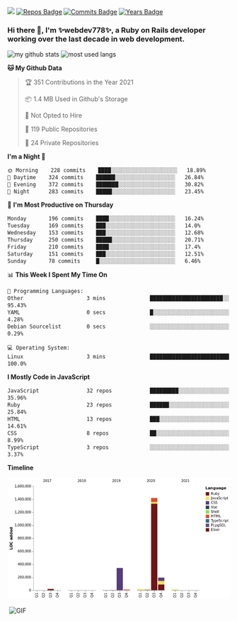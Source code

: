 ![](https://visitor-badge.glitch.me/badge?page_id=webdev778.webdev778)
[![Repos Badge](https://badges.pufler.dev/repos/webdev778)](https://badges.pufler.dev)
[![Commits Badge](https://badges.pufler.dev/commits/monthly/webdev778)](https://badges.pufler.dev)
[![Years Badge](https://badges.pufler.dev/years/webdev778)](https://badges.pufler.dev)
### Hi there 👋, I'm ✨webdev778✨, a Ruby on Rails developer working over the last decade in web development.


![my github stats](https://github-readme-stats.vercel.app/api?username=webdev778&show_icons=true&theme=tokyonight&line_height=27)
![most used langs](https://github-readme-stats.vercel.app/api/top-langs/?username=webdev778&hide=css,html&theme=tokyonight)

<!--START_SECTION:waka-->
**🐱 My Github Data** 

> 🏆 351 Contributions in the Year 2021
 > 
> 📦 1.4 MB Used in Github's Storage 
 > 
> 🚫 Not Opted to Hire
 > 
> 📜 119 Public Repositories 
 > 
> 🔑 24 Private Repositories  
 > 
**I'm a Night 🦉** 

```text
🌞 Morning    228 commits    ████░░░░░░░░░░░░░░░░░░░░░   18.89% 
🌆 Daytime    324 commits    ██████░░░░░░░░░░░░░░░░░░░   26.84% 
🌃 Evening    372 commits    ███████░░░░░░░░░░░░░░░░░░   30.82% 
🌙 Night      283 commits    █████░░░░░░░░░░░░░░░░░░░░   23.45%

```
📅 **I'm Most Productive on Thursday** 

```text
Monday       196 commits    ████░░░░░░░░░░░░░░░░░░░░░   16.24% 
Tuesday      169 commits    ███░░░░░░░░░░░░░░░░░░░░░░   14.0% 
Wednesday    153 commits    ███░░░░░░░░░░░░░░░░░░░░░░   12.68% 
Thursday     250 commits    █████░░░░░░░░░░░░░░░░░░░░   20.71% 
Friday       210 commits    ████░░░░░░░░░░░░░░░░░░░░░   17.4% 
Saturday     151 commits    ███░░░░░░░░░░░░░░░░░░░░░░   12.51% 
Sunday       78 commits     █░░░░░░░░░░░░░░░░░░░░░░░░   6.46%

```


📊 **This Week I Spent My Time On** 

```text
💬 Programming Languages: 
Other                    3 mins              ███████████████████████░░   95.43% 
YAML                     0 secs              █░░░░░░░░░░░░░░░░░░░░░░░░   4.28% 
Debian Sourcelist        0 secs              ░░░░░░░░░░░░░░░░░░░░░░░░░   0.29%

💻 Operating System: 
Linux                    3 mins              █████████████████████████   100.0%

```

**I Mostly Code in JavaScript** 

```text
JavaScript               32 repos            █████████░░░░░░░░░░░░░░░░   35.96% 
Ruby                     23 repos            ██████░░░░░░░░░░░░░░░░░░░   25.84% 
HTML                     13 repos            ███░░░░░░░░░░░░░░░░░░░░░░   14.61% 
CSS                      8 repos             ██░░░░░░░░░░░░░░░░░░░░░░░   8.99% 
TypeScript               3 repos             ░░░░░░░░░░░░░░░░░░░░░░░░░   3.37%

```


**Timeline**

![Chart not found](https://raw.githubusercontent.com/webdev778/webdev778/master/charts/bar_graph.png) 


<!--END_SECTION:waka-->

<img align="right" alt="GIF" src="https://github.com/webdev778/webdev778/blob/main/code.gif?raw=true" width="500" height="320" />

<!--
**webdev778/webdev778** is a ✨ _special_ ✨ repository because its `README.md` (this file) appears on your GitHub profile.

Here are some ideas to get you started:

- 🔭 I’m currently working on ...
- 🌱 I’m currently learning ...
- 👯 I’m looking to collaborate on ...
- 🤔 I’m looking for help with ...
- 💬 Ask me about ...
- 📫 How to reach me: ...
- 😄 Pronouns: ...
- ⚡ Fun fact: ...
-->
